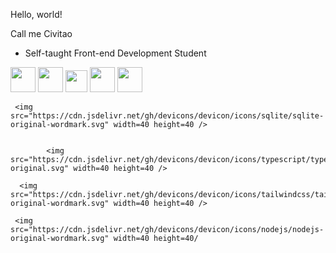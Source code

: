Hello, world!

Call me Civitao 

- Self-taught Front-end Development Student

<!---
Civitao/Civitao is a ✨ special ✨ repository because its `README.md` (this file) appears on your GitHub profile.
You can click the Preview link to take a look at your changes.
--->


 <img src="https://cdn.jsdelivr.net/gh/devicons/devicon/icons/html5/html5-original-wordmark.svg" height=40 width=40 />
          
 <img src="https://cdn.jsdelivr.net/gh/devicons/devicon/icons/css3/css3-original-wordmark.svg" height=40 width=40/>

  <img src="https://cdn.jsdelivr.net/gh/devicons/devicon/icons/javascript/javascript-original.svg" height=35 width=35/>
    <img src="https://cdn.jsdelivr.net/gh/devicons/devicon/icons/react/react-original.svg" height=40 width=40/>
                                
   <img src="https://cdn.jsdelivr.net/gh/devicons/devicon/icons/express/express-original-wordmark.svg" width=40 height=40 />
      
     <img src="https://cdn.jsdelivr.net/gh/devicons/devicon/icons/sqlite/sqlite-original-wordmark.svg" width=40 height=40 />
          

            <img src="https://cdn.jsdelivr.net/gh/devicons/devicon/icons/typescript/typescript-original.svg" width=40 height=40 />
          
      <img src="https://cdn.jsdelivr.net/gh/devicons/devicon/icons/tailwindcss/tailwindcss-original-wordmark.svg" width=40 height=40 />
        
     <img src="https://cdn.jsdelivr.net/gh/devicons/devicon/icons/nodejs/nodejs-original-wordmark.svg" width=40 height=40/
